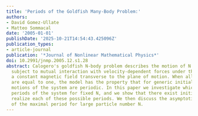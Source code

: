 ```yaml
---
title: 'Periods of the Goldfish Many-Body Problem:'
authors:
- David Gomez-Ullate
- Matteo Sommacal
date: '2005-01-01'
publishDate: '2025-10-21T14:54:43.425096Z'
publication_types:
- article-journal
publication: '*Journal of Nonlinear Mathematical Physics*'
doi: 10.2991/jnmp.2005.12.s1.28
abstract: Calogero's goldfish N-body problem describes the motion of N point particles
  subject to mutual interaction with velocity-dependent forces under the action of
  a constant magnetic field transverse to the plane of motion. When all coupling constants
  are equal to one, the model has the property that for generic initial data, all
  motions of the system are periodic. In this paper we investigate which are the possible
  periods of the system for fixed N, and we show that there exist initial data that
  realize each of these possible periods. We then discuss the asymptotic behaviour
  of the maximal period for large particle number N.
---
```


